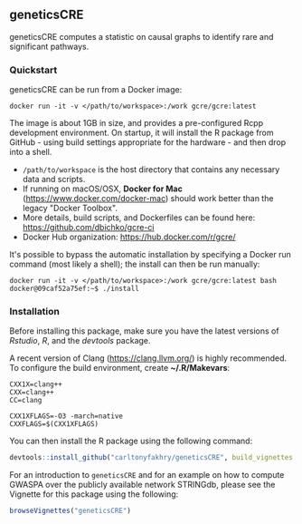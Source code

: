 ## geneticsCRE
geneticsCRE computes a statistic on causal graphs to identify rare and significant pathways.

### Quickstart

geneticsCRE can be run from a Docker image:

    docker run -it -v </path/to/workspace>:/work gcre/gcre:latest

The image is about 1GB in size, and provides a pre-configured Rcpp development environment. On startup, it will install the R package from GitHub - using build settings appropriate for the hardware - and then drop into a shell.

* `/path/to/workspace` is the host directory that contains any necessary data and scripts.
* If running on macOS/OSX, **Docker for Mac** (https://www.docker.com/docker-mac) should work better than the legacy "Docker Toolbox".
* More details, build scripts, and Dockerfiles can be found here: https://github.com/dbichko/gcre-ci
* Docker Hub organization: https://hub.docker.com/r/gcre/

It's possible to bypass the automatic installation by specifying a Docker run command (most likely a shell); the install can then be run manually:

```
docker run -it -v </path/to/workspace>:/work gcre/gcre:latest bash
docker@09caf52a75ef:~$ ./install
```

### Installation
Before installing this package, make sure you have the latest versions of *Rstudio*, *R*, and the *devtools* package.

A recent version of Clang (https://clang.llvm.org/) is highly recommended. To configure the build environment, create **~/.R/Makevars**:
```properties
CXX1X=clang++
CXX=clang++
CC=clang

CXX1XFLAGS=-O3 -march=native
CXXFLAGS=$(CXX1XFLAGS)
```

You can then install the R package using the following command:
```r
devtools::install_github("carltonyfakhry/geneticsCRE", build_vignettes = TRUE, local = FALSE)
```

For an introduction to `geneticsCRE` and for an example on how to compute GWASPA over the publicly available network STRINGdb, please see the Vignette for this package using the following:

```r
browseVignettes("geneticsCRE")
```

